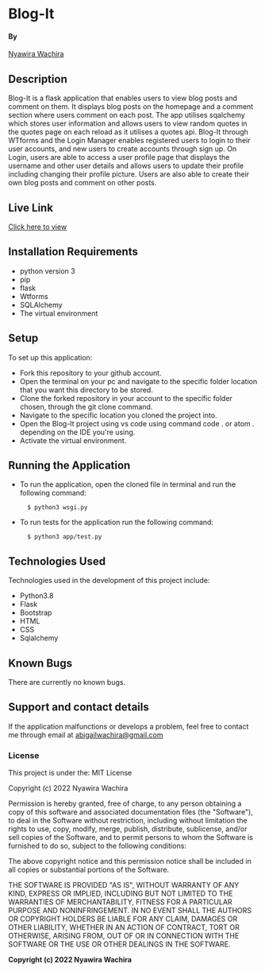 # Blog-It


#### By

[Nyawira Wachira](https://github.com/Nyawira-Wachira)

## Description

Blog-It is a flask application that enables users to view blog posts and comment on them. It displays blog posts on the homepage and a comment section where users comment on each post. The app utilises sqalchemy which stores user information and allows users to view random quotes in the quotes page on each reload as it utilises a quotes api. Blog-It through WTforms and the Login Manager enables registered users to login to their user accounts, and new users to create accounts through sign up. On Login, users are able to access a user profile page that displays the username and other user details and allows users to update their profile including changing their profile picture. Users are also able to create their own blog posts and comment on other posts.
## Live Link
[Click here to view](https://abigail-blog-it.herokuapp.com/)



## Installation Requirements
* python version 3 
* pip
* flask
* Wtforms
* SQLAlchemy
* The virtual environment

## Setup
  To set up this application:
  
* Fork this repository to your github account.
* Open the terminal on your pc and navigate to the specific folder location that you want this directory to be stored.
* Clone the forked repository in your account to the specific folder chosen, through the git clone command.
* Navigate to the specific location you cloned the project into.
* Open the Blog-It project using vs code using command code . or atom . depending on the IDE you're using.
* Activate the virtual environment.

## Running the Application

* To run the application, open the cloned file in terminal and run the following command:

        $ python3 wsgi.py
        
* To run tests for the application run the following command:

        $ python3 app/test.py

## Technologies Used
Technologies used in the development of this project include:

* Python3.8
* Flask
* Bootstrap
* HTML
* CSS
* Sqlalchemy

## Known Bugs
There are currently no known bugs.

## Support and contact details
If the application malfunctions or develops a problem, feel free to contact me through email at abigailwachira@gmail.com

### License

This project is under the:
MIT License

Copyright (c) 2022 Nyawira Wachira

Permission is hereby granted, free of charge, to any person obtaining a copy
of this software and associated documentation files (the "Software"), to deal
in the Software without restriction, including without limitation the rights
to use, copy, modify, merge, publish, distribute, sublicense, and/or sell
copies of the Software, and to permit persons to whom the Software is
furnished to do so, subject to the following conditions:

The above copyright notice and this permission notice shall be included in all
copies or substantial portions of the Software.

THE SOFTWARE IS PROVIDED "AS IS", WITHOUT WARRANTY OF ANY KIND, EXPRESS OR
IMPLIED, INCLUDING BUT NOT LIMITED TO THE WARRANTIES OF MERCHANTABILITY,
FITNESS FOR A PARTICULAR PURPOSE AND NONINFRINGEMENT. IN NO EVENT SHALL THE
AUTHORS OR COPYRIGHT HOLDERS BE LIABLE FOR ANY CLAIM, DAMAGES OR OTHER
LIABILITY, WHETHER IN AN ACTION OF CONTRACT, TORT OR OTHERWISE, ARISING FROM,
OUT OF OR IN CONNECTION WITH THE SOFTWARE OR THE USE OR OTHER DEALINGS IN THE
SOFTWARE.

**Copyright (c) 2022 Nyawira Wachira**
